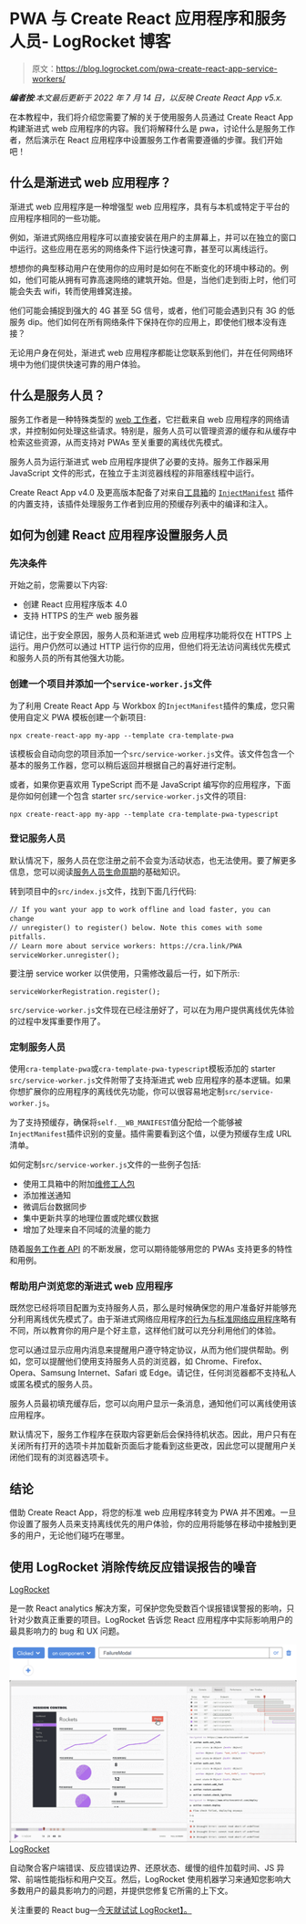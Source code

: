 # PWA 与 Create React 应用程序和服务人员- LogRocket 博客

> 原文：<https://blog.logrocket.com/pwa-create-react-app-service-workers/>

***编者按**:本文最后更新于 2022 年 7 月 14 日，以反映 Create React App v5.x.*

在本教程中，我们将介绍您需要了解的关于使用服务人员通过 Create React App 构建渐进式 web 应用程序的内容。我们将解释什么是 pwa，讨论什么是服务工作者，然后演示在 React 应用程序中设置服务工作者需要遵循的步骤。我们开始吧！

## 什么是渐进式 web 应用程序？

渐进式 web 应用程序是一种增强型 web 应用程序，具有与本机或特定于平台的应用程序相同的一些功能。

例如，渐进式网络应用程序可以直接安装在用户的主屏幕上，并可以在独立的窗口中运行。这些应用在恶劣的网络条件下运行快速可靠，甚至可以离线运行。

想想你的典型移动用户在使用你的应用时是如何在不断变化的环境中移动的。例如，他们可能从拥有可靠高速网络的建筑开始。但是，当他们走到街上时，他们可能会失去 wifi，转而使用蜂窝连接。

他们可能会捕捉到强大的 4G 甚至 5G 信号，或者，他们可能会遇到只有 3G 的低服务 dip。他们如何在所有网络条件下保持在你的应用上，即使他们根本没有连接？

无论用户身在何处，渐进式 web 应用程序都能让您联系到他们，并在任何网络环境中为他们提供快速可靠的用户体验。

## 什么是服务人员？

服务工作者是一种特殊类型的 [web 工作者](https://developer.mozilla.org/en-US/docs/Web/API/Web_Workers_API)，它拦截来自 web 应用程序的网络请求，并控制如何处理这些请求。特别是，服务人员可以管理资源的缓存和从缓存中检索这些资源，从而支持对 PWAs 至关重要的离线优先模式。

服务人员为运行渐进式 web 应用程序提供了必要的支持。服务工作器采用 JavaScript 文件的形式，在独立于主浏览器线程的非阻塞线程中运行。

Create React App v4.0 及更高版本配备了对来自[工具箱](https://developers.google.com/web/tools/workbox/guides/get-started)的 [`InjectManifest`](https://developer.chrome.com/docs/workbox/reference/workbox-webpack-plugin/) 插件的内置支持，该插件处理服务工作者到应用的预缓存列表中的编译和注入。

## 如何为创建 React 应用程序设置服务人员

### 先决条件

开始之前，您需要以下内容:

*   创建 React 应用程序版本 4.0
*   支持 HTTPS 的生产 web 服务器

请记住，出于安全原因，服务人员和渐进式 web 应用程序功能将仅在 HTTPS 上运行。用户仍然可以通过 HTTP 运行你的应用，但他们将无法访问离线优先模式和服务人员的所有其他强大功能。

### 创建一个项目并添加一个`service-worker.js`文件

为了利用 Create React App 与 Workbox 的`InjectManifest`插件的集成，您只需使用自定义 PWA 模板创建一个新项目:

```
npx create-react-app my-app --template cra-template-pwa

```

该模板会自动向您的项目添加一个`src/service-worker.js`文件。该文件包含一个基本的服务工作器，您可以稍后返回并根据自己的喜好进行定制。

或者，如果你更喜欢用 TypeScript 而不是 JavaScript 编写你的应用程序，下面是你如何创建一个包含 starter `src/service-worker.js`文件的项目:

```
npx create-react-app my-app --template cra-template-pwa-typescript

```

### 登记服务人员

默认情况下，服务人员在您注册之前不会变为活动状态，也无法使用。要了解更多信息，您可以阅读[服务人员生命周期](https://developers.google.com/web/fundamentals/primers/service-workers)的基础知识。

转到项目中的`src/index.js`文件，找到下面几行代码:

```
// If you want your app to work offline and load faster, you can change
// unregister() to register() below. Note this comes with some pitfalls.
// Learn more about service workers: https://cra.link/PWA
serviceWorker.unregister();

```

要注册 service worker 以供使用，只需修改最后一行，如下所示:

```
serviceWorkerRegistration.register();

```

`src/service-worker.js`文件现在已经注册好了，可以在为用户提供离线优先体验的过程中发挥重要作用了。

### 定制服务人员

使用`cra-template-pwa`或`cra-template-pwa-typescript`模板添加的 starter `src/service-worker.js`文件附带了支持渐进式 web 应用程序的基本逻辑。如果你想扩展你的应用程序的离线优先功能，你可以很容易地定制`src/service-worker.js`。

为了支持预缓存，确保将`self.__WB_MANIFEST`值分配给一个能够被`InjectManifest`插件识别的变量。插件需要看到这个值，以便为预缓存生成 URL 清单。

如何定制`src/service-worker.js`文件的一些例子包括:

*   使用工具箱中的附加[维修工人包](https://developer.chrome.com/docs/workbox/modules/)
*   添加推送通知
*   微调后台数据同步
*   集中更新共享的地理位置或陀螺仪数据
*   增加了处理来自不同域的流量的能力

随着[服务工作者 API](https://developer.mozilla.org/en-US/docs/Web/API/Service_Worker_API) 的不断发展，您可以期待能够用您的 PWAs 支持更多的特性和用例。

### 帮助用户浏览您的渐进式 web 应用程序

既然您已经将项目配置为支持服务人员，那么是时候确保您的用户准备好并能够充分利用离线优先模式了。由于渐进式网络应用程序[的行为与标准网络应用程序](https://create-react-app.dev/docs/making-a-progressive-web-app#offline-first-considerations)略有不同，所以教育你的用户是个好主意，这样他们就可以充分利用他们的体验。

您可以通过显示应用内消息来提醒用户遵守特定协议，从而为他们提供帮助。例如，您可以提醒他们使用支持服务人员的浏览器，如 Chrome、Firefox、Opera、Samsung Internet、Safari 或 Edge。请记住，任何浏览器都不支持私人或匿名模式的服务人员。

服务人员最初填充缓存后，您可以向用户显示一条消息，通知他们可以离线使用该应用程序。

默认情况下，服务工作程序在获取内容更新后会保持待机状态。因此，用户只有在关闭所有打开的选项卡并加载新页面后才能看到这些更改，因此您可以提醒用户关闭他们现有的浏览器选项卡。

## 结论

借助 Create React App，将您的标准 web 应用程序转变为 PWA 并不困难。一旦你设置了服务人员来支持离线优先的用户体验，你的应用将能够在移动中接触到更多的用户，无论他们碰巧在哪里。

## 使用 LogRocket 消除传统反应错误报告的噪音

[LogRocket](https://lp.logrocket.com/blg/react-signup-issue-free)

是一款 React analytics 解决方案，可保护您免受数百个误报错误警报的影响，只针对少数真正重要的项目。LogRocket 告诉您 React 应用程序中实际影响用户的最具影响力的 bug 和 UX 问题。

[![](img/f300c244a1a1cf916df8b4cb02bec6c6.png) ](https://lp.logrocket.com/blg/react-signup-general) [ ![LogRocket Dashboard Free Trial Banner](img/d6f5a5dd739296c1dd7aab3d5e77eeb9.png) ](https://lp.logrocket.com/blg/react-signup-general) [LogRocket](https://lp.logrocket.com/blg/react-signup-issue-free)

自动聚合客户端错误、反应错误边界、还原状态、缓慢的组件加载时间、JS 异常、前端性能指标和用户交互。然后，LogRocket 使用机器学习来通知您影响大多数用户的最具影响力的问题，并提供您修复它所需的上下文。

关注重要的 React bug—[今天就试试 LogRocket】。](https://lp.logrocket.com/blg/react-signup-issue-free)